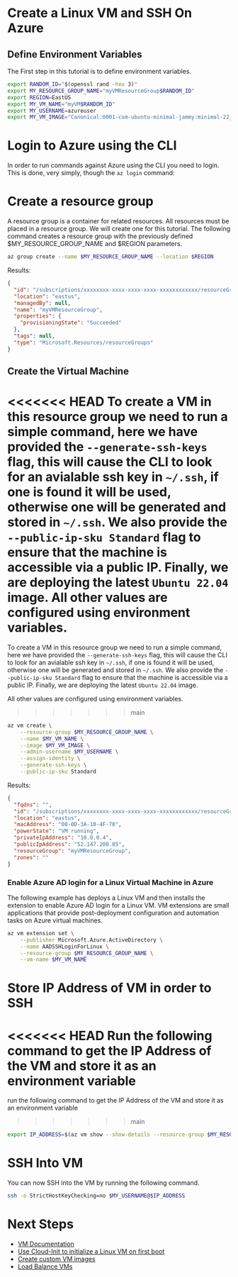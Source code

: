 # Create a Linux VM and SSH On Azure

## Define Environment Variables

The First step in this tutorial is to define environment variables.

```bash
export RANDOM_ID="$(openssl rand -hex 3)"
export MY_RESOURCE_GROUP_NAME="myVMResourceGroup$RANDOM_ID"
export REGION=EastUS
export MY_VM_NAME="myVM$RANDOM_ID"
export MY_USERNAME=azureuser
export MY_VM_IMAGE="Canonical:0001-com-ubuntu-minimal-jammy:minimal-22_04-lts-gen2:latest"
```

# Login to Azure using the CLI

In order to run commands against Azure using the CLI you need to login. This is
done, very simply, though the `az login` command:

# Create a resource group

A resource group is a container for related resources. All resources must be
placed in a resource group. We will create one for this tutorial. The following
command creates a resource group with the previously defined
$MY_RESOURCE_GROUP_NAME and $REGION parameters.

```bash
az group create --name $MY_RESOURCE_GROUP_NAME --location $REGION
```

Results:

<!-- expected_similarity=0.3 -->

```json
{
  "id": "/subscriptions/xxxxxxxx-xxxx-xxxx-xxxx-xxxxxxxxxxxx/resourceGroups/myVMResourceGroup",
  "location": "eastus",
  "managedBy": null,
  "name": "myVMResourceGroup",
  "properties": {
    "provisioningState": "Succeeded"
  },
  "tags": null,
  "type": "Microsoft.Resources/resourceGroups"
}
```

## Create the Virtual Machine

<<<<<<< HEAD
To create a VM in this resource group we need to run a simple command, here we
have provided the `--generate-ssh-keys` flag, this will cause the CLI to look
for an avialable ssh key in `~/.ssh`, if one is found it will be used, otherwise
one will be generated and stored in `~/.ssh`. We also provide the
`--public-ip-sku Standard` flag to ensure that the machine is accessible via a
public IP. Finally, we are deploying the latest `Ubuntu 22.04` image. All other
values are configured using environment variables.
=======
To create a VM in this resource group we need to run a simple command, here we have provided the `--generate-ssh-keys` flag, this will cause the CLI to look for an avialable ssh key in `~/.ssh`, if one is found it will be used, otherwise one will be generated and stored in `~/.ssh`. We also provide the `--public-ip-sku Standard` flag to ensure that the machine is accessible via a public IP. Finally, we are deploying the latest `Ubuntu 22.04` image.

All other values are configured using environment variables.
>>>>>>> main

```bash
az vm create \
    --resource-group $MY_RESOURCE_GROUP_NAME \
    --name $MY_VM_NAME \
    --image $MY_VM_IMAGE \
    --admin-username $MY_USERNAME \
    --assign-identity \
    --generate-ssh-keys \
    --public-ip-sku Standard
```

Results:

<!-- expected_similarity=0.3 -->

```json
{
  "fqdns": "",
  "id": "/subscriptions/xxxxxxxx-xxxx-xxxx-xxxx-xxxxxxxxxxxx/resourceGroups/myVMResourceGroup/providers/Microsoft.Compute/virtualMachines/myVM",
  "location": "eastus",
  "macAddress": "00-0D-3A-10-4F-70",
  "powerState": "VM running",
  "privateIpAddress": "10.0.0.4",
  "publicIpAddress": "52.147.208.85",
  "resourceGroup": "myVMResourceGroup",
  "zones": ""
}
```

### Enable Azure AD login for a Linux Virtual Machine in Azure

The following example has deploys a Linux VM and then installs the extension to
enable Azure AD login for a Linux VM. VM extensions are small applications that
provide post-deployment configuration and automation tasks on Azure virtual
machines.

```bash
az vm extension set \
    --publisher Microsoft.Azure.ActiveDirectory \
    --name AADSSHLoginForLinux \
    --resource-group $MY_RESOURCE_GROUP_NAME \
    --vm-name $MY_VM_NAME
```

# Store IP Address of VM in order to SSH

<<<<<<< HEAD
Run the following command to get the IP Address of the VM and store it as an
environment variable
=======
run the following command to get the IP Address of the VM and store it as an environment variable
>>>>>>> main

```bash
export IP_ADDRESS=$(az vm show --show-details --resource-group $MY_RESOURCE_GROUP_NAME --name $MY_VM_NAME --query publicIps --output tsv)
```

# SSH Into VM

<!--## Export the SSH configuration for use with SSH clients that support OpenSSH & SSH into the VM.
Login to Azure Linux VMs with Azure AD supports exporting the OpenSSH certificate and configuration. That means you can use any SSH clients that support OpenSSH-based certificates to sign in through Azure AD. The following example exports the configuration for all IP addresses assigned to the VM:-->

<!--
```bash
yes | az ssh config --file ~/.ssh/config --name $MY_VM_NAME --resource-group $MY_RESOURCE_GROUP_NAME
```
-->

You can now SSH into the VM by running the following command.

```bash
ssh -o StrictHostKeyChecking=no $MY_USERNAME@$IP_ADDRESS
```

# Next Steps

- [VM Documentation](https://learn.microsoft.com/en-us/azure/virtual-machines/)
- [Use Cloud-Init to initialize a Linux VM on first boot](https://learn.microsoft.com/en-us/azure/virtual-machines/linux/tutorial-automate-vm-deployment)
- [Create custom VM images](https://learn.microsoft.com/en-us/azure/virtual-machines/linux/tutorial-custom-images)
- [Load Balance VMs](https://learn.microsoft.com/en-us/azure/load-balancer/quickstart-load-balancer-standard-public-cli)
